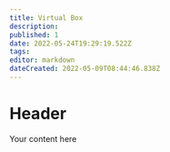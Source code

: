 ```yaml
---
title: Virtual Box
description: 
published: 1
date: 2022-05-24T19:29:19.522Z
tags: 
editor: markdown
dateCreated: 2022-05-09T08:44:46.838Z
---
```


# Header
Your content here